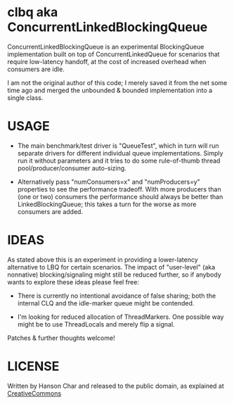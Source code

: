 clbq aka ConcurrentLinkedBlockingQueue
======================================

ConcurrentLinkedBlockingQueue is an experimental BlockingQueue implementation built on
top of ConcurrentLinkedQueue for scenarios that require low-latency handoff, at the cost
of increased overhead when consumers are idle.

I am not the original author of this code; I merely saved it from the net some time ago
and merged the unbounded & bounded implementation into a single class.

USAGE
=====

* The main benchmark/test driver is "QueueTest", which in turn will run separate drivers
for different individual queue implementations. Simply run it without parameters and it
tries to do some rule-of-thumb thread pool/producer/consumer auto-sizing.

* Alternatively pass "numConsumers=x" and "numProducers=y" properties to see the
performance tradeoff. With more producers than (one or two) consumers the performance
should always be better than LinkedBlockingQueue; this takes a turn for the worse as
more consumers are added.

IDEAS
=====

As stated above this is an experiment in providing a lower-latency alternative to LBQ for
certain scenarios. The impact of "user-level" (aka nonnative) blocking/signaling might
still be reduced further, so if anybody wants to explore these ideas please feel free:

* There is currently no intentional avoidance of false sharing; both the internal CLQ
and the idle-marker queue might be contended.

* I'm looking for reduced allocation of ThreadMarkers. One possible way might be to use
ThreadLocals and merely flip a signal.

Patches & further thoughts welcome!


LICENSE
=======

Written by Hanson Char and released to the public domain, as explained at
<a href=http://creativecommons.org/licenses/publicdomain>CreativeCommons</a>
